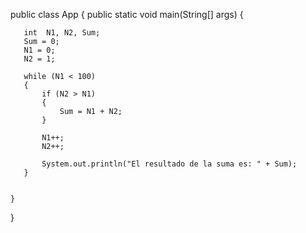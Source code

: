 public class App {
    public static void main(String[] args) {

       int  N1, N2, Sum;
       Sum = 0;
       N1 = 0;
       N2 = 1;

       while (N1 < 100) 
       {
           if (N2 > N1) 
           {
               Sum = N1 + N2;
           }

           N1++;
           N2++;

           System.out.println("El resultado de la suma es: " + Sum);
       }

        
    }
}
